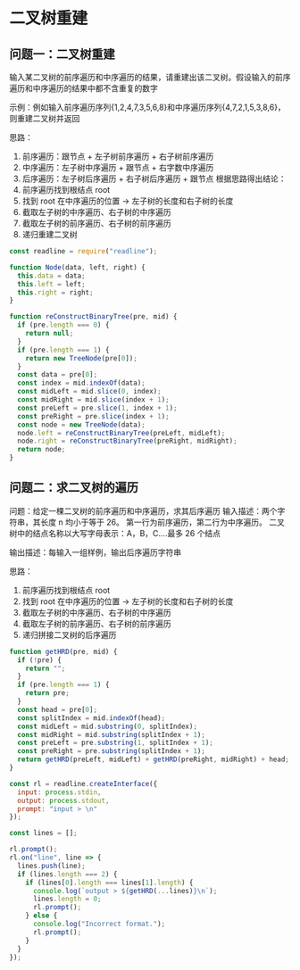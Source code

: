 # 二叉树重建

## 问题一：二叉树重建

输入某二叉树的前序遍历和中序遍历的结果，请重建出该二叉树。假设输入的前序遍历和中序遍历的结果中都不含重复的数字

示例：例如输入前序遍历序列{1,2,4,7,3,5,6,8}和中序遍历序列{4,7,2,1,5,3,8,6}，则重建二叉树并返回

思路：

1. 前序遍历：跟节点 + 左子树前序遍历 + 右子树前序遍历
2. 中序遍历：左子树中序遍历 + 跟节点 + 右字数中序遍历
3. 后序遍历：左子树后序遍历 + 右子树后序遍历 + 跟节点
   根据思路得出结论：
4. 前序遍历找到根结点 root
5. 找到 root 在中序遍历的位置 -> 左子树的长度和右子树的长度
6. 截取左子树的中序遍历、右子树的中序遍历
7. 截取左子树的前序遍历、右子树的前序遍历
8. 递归重建二叉树

```js
const readline = require("readline");

function Node(data, left, right) {
  this.data = data;
  this.left = left;
  this.right = right;
}

function reConstructBinaryTree(pre, mid) {
  if (pre.length === 0) {
    return null;
  }
  if (pre.length === 1) {
    return new TreeNode(pre[0]);
  }
  const data = pre[0];
  const index = mid.indexOf(data);
  const midLeft = mid.slice(0, index);
  const midRight = mid.slice(index + 1);
  const preLeft = pre.slice(1, index + 1);
  const preRight = pre.slice(index + 1);
  const node = new TreeNode(data);
  node.left = reConstructBinaryTree(preLeft, midLeft);
  node.right = reConstructBinaryTree(preRight, midRight);
  return node;
}
```

## 问题二：求二叉树的遍历

问题：给定一棵二叉树的前序遍历和中序遍历，求其后序遍历
输入描述：两个字符串，其长度 n 均小于等于 26。 第一行为前序遍历，第二行为中序遍历。 二叉树中的结点名称以大写字母表示：A，B，C....最多 26 个结点

输出描述：每输入一组样例，输出后序遍历字符串

思路：

1. 前序遍历找到根结点 root
2. 找到 root 在中序遍历的位置 -> 左子树的长度和右子树的长度
3. 截取左子树的中序遍历、右子树的中序遍历
4. 截取左子树的前序遍历、右子树的前序遍历
5. 递归拼接二叉树的后序遍历

```js
function getHRD(pre, mid) {
  if (!pre) {
    return "";
  }
  if (pre.length === 1) {
    return pre;
  }
  const head = pre[0];
  const splitIndex = mid.indexOf(head);
  const midLeft = mid.substring(0, splitIndex);
  const midRight = mid.substring(splitIndex + 1);
  const preLeft = pre.substring(1, splitIndex + 1);
  const preRight = pre.substring(splitIndex + 1);
  return getHRD(preLeft, midLeft) + getHRD(preRight, midRight) + head;
}

const rl = readline.createInterface({
  input: process.stdin,
  output: process.stdout,
  prompt: "input > \n"
});

const lines = [];

rl.prompt();
rl.on("line", line => {
  lines.push(line);
  if (lines.length === 2) {
    if (lines[0].length === lines[1].length) {
      console.log(`output > ${getHRD(...lines)}\n`);
      lines.length = 0;
      rl.prompt();
    } else {
      console.log("Incorrect format.");
      rl.prompt();
    }
  }
});
```
